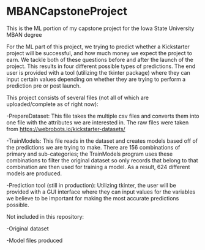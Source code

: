 # MBANCapstoneProject
This is the ML portion of my capstone project for the Iowa State University MBAN degree

For the ML part of this project, we trying to predict whether a Kickstarter project will be successful, and how much money we expect the project to earn. We tackle both of these questions before and after the launch of the project. This results in four different possible types of predictions. The end user is provided with a tool (utilizing the tkinter package) where they can input certain values depending on whether they are trying to perform a prediction pre or post launch.

This project consists of several files (not all of which are uploaded/complete as of right now):

-PrepareDataset: This file takes the multiple csv files and converts them into one file with the attributes we are interested in. The raw files were taken from https://webrobots.io/kickstarter-datasets/

-TrainModels: This file reads in the dataset and creates models based off of the predictions we are trying to make. There are 156 combinations of primary and sub-categories; the TrainModels program uses these combinations to filter the original dataset so only records that belong to that combination are then used for training a model. As a result, 624 different models are produced.

-Prediction tool (still in production): Utilizing tkinter, the user will be provided with a GUI interface where they can input values for the variables we believe to be important for making the most accurate predictions possible. 


Not included in this repository:

-Original dataset

-Model files produced
